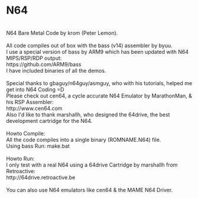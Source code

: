 N64
===
<br />
N64 Bare Metal Code by krom (Peter Lemon).<br />
<br />
All code compiles out of box with the bass (v14) assembler by byuu.<br />
I use a special version of bass by ARM9 which has been updated with N64 MIPS/RSP/RDP output:<br />
https://github.com/ARM9/bass<br />
I have included binaries of all the demos.<br />
<br />
Special thanks to gbaguy/n64guy/asmguy, who with his tutorials, helped me get into N64 Coding =D<br />
Please check out cen64, a cycle accurate N64 Emulator by MarathonMan, & his RSP Assembler:<br />
http://www.cen64.com<br />
Also I'd like to thank marshallh, who designed the 64drive, the best development cartridge for the N64.<br />
<br />
Howto Compile:<br />
All the code compiles into a single binary (ROMNAME.N64) file.<br />
Using bass Run: make.bat<br />
<br />
Howto Run:<br />
I only test with a real N64 using a 64drive Cartridge by marshallh from Retroactive:<br />
http://64drive.retroactive.be<br />
<br />
You can also use N64 emulators like cen64 & the MAME N64 Driver.
